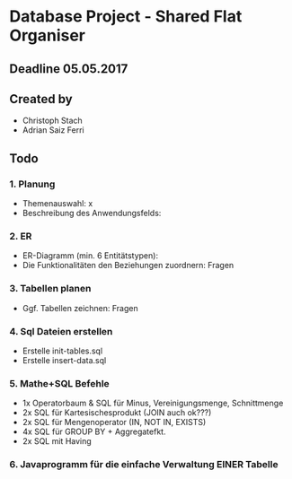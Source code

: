 # Database Project - Shared Flat Organiser

## Deadline 05.05.2017

## Created by

- Christoph Stach
- Adrian Saiz Ferri

## Todo

### 1. Planung

- Themenauswahl: x
- Beschreibung des Anwendungsfelds:
 
### 2. ER
 
- ER-Diagramm (min. 6 Entitätstypen):
- Die Funktionalitäten den Beziehungen zuordnern: Fragen

### 3. Tabellen planen

- Ggf. Tabellen zeichnen: Fragen

### 4. Sql Dateien erstellen

- Erstelle init-tables.sql
- Erstelle insert-data.sql

### 5. Mathe+SQL Befehle

- 1x Operatorbaum & SQL für Minus, Vereinigungsmenge, Schnittmenge
- 2x SQL für Kartesischesprodukt (JOIN auch ok???)
- 2x SQL für Mengenoperator (IN, NOT IN, EXISTS)
- 4x SQL für GROUP BY + Aggregatefkt.
- 2x SQL mit Having

### 6. Javaprogramm für die einfache Verwaltung EINER Tabelle

